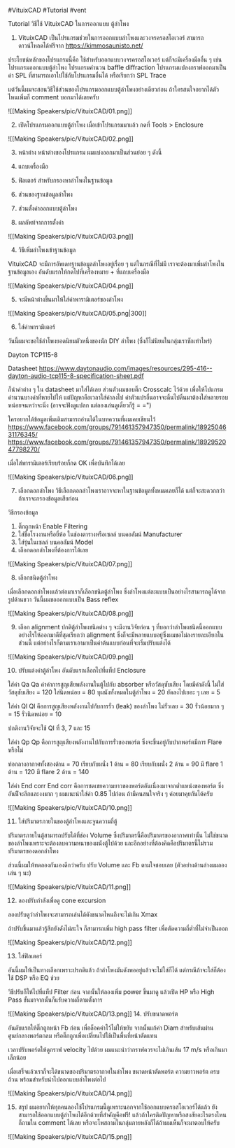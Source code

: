 #VituixCAD #Tutorial #vent

Tutorial วิธีใช้ VituixCAD ในการออกแบบ ตู้ลำโพง

1. VituixCAD
เป็นโปรแกรมช่วยในการออกแบบลำโพงและวงจรครอสโอเวอร์ 
สามารถดาวน์โหลดได้ฟรีจาก
https://kimmosaunisto.net/

ประโยชน์หลักของโปรแกรมนี้คือ ใช้สำหรับออกแบบวงจรครอสโอเวอร์ แต่ก็จะมีเครื่องมืออื่น ๆ เช่น โปรแกรมออกแบบตู้ลำโพง โปรแกรมคำนวน baffle diffraction โปรแกรมแปลงกราฟออกมาเป็นค่า SPL ที่สามารถเอาไปใช้กับโปรแกรมอื่นได้ หรือเรียกว่า SPL Trace

แต่วันนี้ผมจะสอนวิธีใช้ส่วนของโปรแกรมออกแบบตู้ลำโพงอย่างเดียวก่อน 
ถ้าใครสนใจอยากได้ตัวไหนเพิ่มก็ comment บอกมาได้เลยครับ

![[Making Speakers/pic/VituixCAD/01.png]]

2. เปิดโปรแกรมออกแบบตู้ลำโพง
เมื่อเข้าโปรแกรมมาแล้ว กดที่ Tools > Enclosure

![[Making Speakers/pic/VituixCAD/02.png]]

3. หน้าต่าง
หน้าต่างของโปรแกรม ผมแบ่งออกมาเป็นส่วนย่อย ๆ ดังนี้

1. แถบเครื่องมือ
2. ฟิลเตอร์ สำหรับกรองหาลำโพงในฐานข้อมูล
3. ส่วนของฐานข้อมูลลำโพง
4. ส่วนตั้งค่าออกแบบตู้ลำโพง
5. ผลลัพท์จากการตั้งค่า

![[Making Speakers/pic/VituixCAD/03.png]]

4. วิธีเพิ่มลำโพงเข้าฐานข้อมูล

VituixCAD จะมีการอัพเดทฐานข้อมูลลำโพงอยู่เรื่อย ๆ แต่ในกรณีที่ไม่มี เราจะต้องมาเพิ่มลำโพงในฐานข้อมูลเอง อันดับแรกให้กดไปที่เครื่องหมาย + ที่แถบเครื่องมือ

![[Making Speakers/pic/VituixCAD/04.png]]

5. จะมีหน้าต่างขึ้นมาให้ใส่ค่าพารามิเตอร์ของลำโพง

![[Making Speakers/pic/VituixCAD/05.png|300]]

6. ใส่ค่าพารามิเตอร์

วันนี้ผมจะขอใช้ลำโพงยอดนิยมตัวหนึ่งของนัก DIY ลำโพง (ซึ่งก็ไม่นิยมในกลุ่มเราซักเท่าไหร่)

Dayton TCP115-8

Datasheet
https://www.daytonaudio.com/images/resources/295-416--dayton-audio-tcp115-8-specification-sheet.pdf

ก็นำค่าต่าง ๆ ใน datasheet มาใส่ได้เลย ส่วนตัวผมชอบติ๊ก Crosscalc ไว้ด้วย เพื่อให้โปแกรมคำนวนบางค่าที่หายไปให้ แต่ปัญหาคือเวลาใส่ค่าลงไป ค่าตัวแปรอื่นอาจจะดิ้นไปดิ้นมาต้องใส่หลายรอบหน่อยจนหว่าจะนิ่ง (อาจจะฟังดูแปลก แต่ลองเล่นดูเดี๋ยวก็รู้ = =")

ใครอยากได้ข้อมูลเพิ่มเติมสามารถอ่านได้ในบทความที่ผมเคยเขียนไว้
https://www.facebook.com/groups/791461357947350/permalink/1892504631176345/
https://www.facebook.com/groups/791461357947350/permalink/1892952047798270/

เมื่อใส่พารามิเตอร์เรียบร้อยก็กด OK เพื่อบันทึกได้เลย

![[Making Speakers/pic/VituixCAD/06.png]]

7. เลือกดอกลำโพง
วิธีเลือกดอกลำโพงเราอาจจะหาในฐานข้อมูลทั้งหมดเลยก็ได้ แต่ก็จะสะดวกกว่าถ้าเราจะกรองข้อมูลเสียก่อน

วิธีกรองข้อมูล
1. ติ๊กถูกหน้า Enable Filtering
2. ใส่ชื่อโรงงานหรือยี่ห้อ ในช่องตารางหรือเซลล์ บนคอลัมน์ Manufacturer
3. ใส่รุ่นในเซลล์ บนคอลัมน์ Model
4. เลือกดอกลำโพงที่ต้องการได้เลย

![[Making Speakers/pic/VituixCAD/07.png]]

8. เลือกชนิดตู้ลำโพง

เมื่อเลือกดอกลำโพงแล้วต่อมาเราก็เลือกชนิดตู้ลำโพง ซึ่งลำโพงแต่ละแบบเป็นอย่างไรสามารถดูได้จากรูปด้านขวา วันนี้ผมขอออกแบบเป็น Bass reflex

![[Making Speakers/pic/VituixCAD/08.png]]

9. เลือก alignment 
ปกติตู้ลำโพงชนิดต่าง ๆ จะมีงานวิจัยก่อน ๆ ที่บอกว่าลำโพงชนิดนี้ออกแบบอย่างไรให้ออกมาดีที่สุดเรียกว่า alignment ซึ่งก็จะมีหลายแบบอยู่ซึ่งผมขอไม่ลงรายละเอียกในส่วนนี้ แต่อย่างไรก็ตามเราเอามาเป็นค่าต้นแบบก่อนที่จะเริ่มปรับแต่งได้

![[Making Speakers/pic/VituixCAD/09.png]]

10. ปรับแต่งค่าตู้ลำโพง
อันดับแรกเลือกไปที่แท็ป Enclosure

ใส่ค่า Qa
Qa ค่าค่าการสูญเสียพลังงานในตู้ไปกับ absorber หรือวัสดุซับเสียง
โดยมีค่าดังนี้
ไม่ใส่วัสดุซับเสียง = 120
ใส่นิดหน่อย = 80
บุผนังทั้งหมดในตู้ลำโพง = 20
ยัดลงไปเยอะ ๆ เลย = 5

ใส่ค่า Ql 
Ql คือการสูญเสียงพลังงานไปกับการรั่ว (leak) ของลำโพง
ไม่รั่วเลย = 30
รั่วน้อยมาก ๆ = 15
รั่วนิดหน่อย = 10

ปกติงานวิจัยจะใช้ Ql ที่ 3, 7 และ 15

ใส่ค่า Qp
Qp คือการสูญเสียงพลังงานไปกับการรั่วของพอร์ต
ซึ่งจะขึ้นอยู่กับปากพอร์ตมีการ Flare หรือไม่

ท่อกลางอากาศทั้งสองด้าน = 70
เรียบกับผนั่ง 1 ด้าน = 80
เรียบกับผนั่ง 2 ด้าน = 90
มี flare 1 ด้าน = 120
มี flare 2 ด้าน = 140

ใส่ค่า End corr
End corr คือการชดเชยความยาวของพอร์ตอันเนื่องมาจากต่ำแหน่งของพอร์ต
ซึ่งอันนีัจะลึกและงงมาก ๆ ผมแนะนำใส่ค่า 0.85 ไปก่อน
ถ้ามีคนสนใจจริง ๆ ค่อยมาคุยกันได้ครับ

![[Making Speakers/pic/VituixCAD/10.png]]

11. ใส่ปริมาตรภายในของตู้ลำโพงและจูนความถี่ตู้

ปริมาตรภายในตู้สามารถปรับได้ที่ช่อง Volume ซึ่งปริมาตรนี้คือปริมาตรของอากาศเท่านั้น
ไม่ใช่ขนาดของลำโพงเพราะจะต้องลบความหนาของผนังตู้ไปด้วย และอีกอย่างที่ต้องคิดคือปริมาตรนี้ไม่รวมปริมาตรของดอกลำโพง

ส่วนนี้ผมให้ทดลองกันเองดีกว่าครับ ปรับ Volume และ Fb ตามใจชอบเลย
(ตัวอย่างด้านล่างผมลองเล่น ๆ นะ)

![[Making Speakers/pic/VituixCAD/11.png]]

12. ลองปรับกำลังเพื่อดู cone excursion

ลองปรับดูว่าลำโพงจะสามารถเล่นได้ดังขนาดไหนถึงจะไม่เกิน Xmax

ถ้าปรับขึ้นมาแล้วรู้สึกยังดังไม่สะใจ ก็สามารถเพิ่ม high pass filter เพื่อตัดความถี่ต่ำที่ไม่จำเป็นออก

![[Making Speakers/pic/VituixCAD/12.png]]

13. ใส่ฟิลเตอร์

อันนี้ผมให้เป็นทางเลือกเพราะปรกติแล้ว ถ้าลำโพงมันดังพออยู่แล้วจะไม่ใส่ก็ได้ แต่กรณีถ้าจะใส่ก็ต้องใช้ DSP หรือ EQ ช่วย

วิธีปรับก็ให้ไปที่แท็ป Filter ก่อน
จากนั้นให้ลองเพิ่ม power ขึ้นมาดู แล้วเปิด HP หรือ High Pass ขั้นมาจากนั้นก็แรับความถี่ตามตั้งการ

![[Making Speakers/pic/VituixCAD/13.png]]
14. ปรับขนาดพอร์ต

อันดับแรกให้ติ๊กถูกหน้า Fb ก่อน เพื่อล็อคค่าไว้ไม่ให้ขยับ
จากนั้นแก้ค่า Diam สำหรับเส้นผ่านศูนย์กลางพอร์ตกลม 
หรือติ๊กถูกเพื่อเปลี่ยนไปใช้เป็นพื้นที่หน้าตัดแทน

เวลาปรับพอร์ตให้ดูกราฟ velocity ไปด้วย 
ผมแนะนำว่ากราฟควรจะไม่เกินเส้น 17 m/s หรือเกินมาเล็กน้อย

เมื่อเสร็จแล้วเราก็จะได้ขนาดของปริมาตรอากาศในลำโพง ขนาดหน้าตัดพอร์ต ความยาวพอร์ต ครบถ้วน พร้อมสำหรับนำไปออกแบบลำโพงต่อไป

![[Making Speakers/pic/VituixCAD/14.png]]

15. สรุป
ผมอยากให้ทุกคนลองใช้โปรแกรมนี้ดูเพราะนอกจากใช้ออกแบบครอสโอเวอร์ได้แล้ว ยังสามารถใช้ออกแบบตู้ลำโพงได้อีกด้วยที่สำคัญคือฟรี! 
แล้วถ้าใครติดปัญหาหรือสงสัยอะไรตรงไหนก็ถามใน comment ได้เลย
หรือจะโพสถามในกลุ่มภายหลังก็ได้ถ้าผมเห็นก็จะมาตอบให้ครับ

![[Making Speakers/pic/VituixCAD/15.png]]












